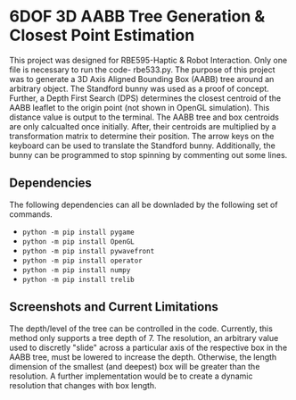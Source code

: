 # 6DOF 3D AABB Tree Generation & Closest Point Estimation
This project was designed for RBE595-Haptic & Robot Interaction. Only one file is necessary to run the code- rbe533.py. 
The purpose of this project was to generate a 3D Axis Aligned Bounding Box (AABB) tree around an arbitrary object. The Standford bunny was used as a proof of concept. Further, a Depth First Search (DPS) determines the closest centroid of the AABB leaflet to the origin point (not shown in OpenGL simulation). This distance value is output to the terminal. 
The AABB tree and box centroids are only calcualted once initially. After, their centroids are multiplied by a transformation matrix to determine their position. The arrow keys on the keyboard can be used to translate the Standford bunny. Additionally, the bunny can be programmed to stop spinning by commenting out some lines.

## Dependencies
The following dependencies can all be downladed by the following set of commands.
- `python -m pip install pygame`
- `python -m pip install OpenGL`
- `python -m pip install pywavefront`
- `python -m pip install operator`
- `python -m pip install numpy`
- `python -m pip install trelib`

## Screenshots and Current Limitations
The depth/level of the tree can be controlled in the code. Currently, this method only supports a tree depth of 7. The resolution, an arbitrary value used to discretly "slide" across a particular axis of the respective box in the AABB tree, must be lowered to increase the depth. Otherwise, the length dimension of the smallest (and deepest) box will be greater than the resolution. A further implementation would be to create a dynamic resolution that changes with box length. 
